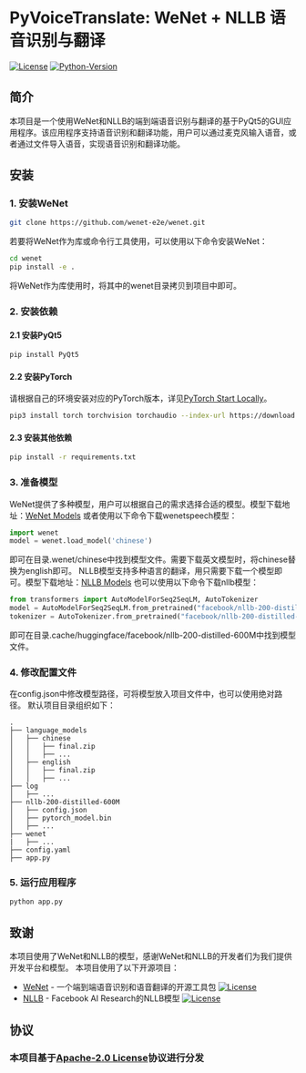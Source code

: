 # PyVoiceTranslate: WeNet + NLLB 语音识别与翻译

[![License](https://img.shields.io/badge/License-Apache%202.0-brightgreen.svg)](https://opensource.org/licenses/Apache-2.0)
[![Python-Version](https://img.shields.io/badge/Python-3.7%7C3.8-brightgreen)](https://github.com/Higasa-Yumetaka/PyVoiceTranslate)

## 简介

本项目是一个使用WeNet和NLLB的端到端语音识别与翻译的基于PyQt5的GUI应用程序。该应用程序支持语音识别和翻译功能，用户可以通过麦克风输入语音，或者通过文件导入语音，实现语音识别和翻译功能。

## 安装

### 1. 安装WeNet

```bash
git clone https://github.com/wenet-e2e/wenet.git
```

若要将WeNet作为库或命令行工具使用，可以使用以下命令安装WeNet：

```bash
cd wenet
pip install -e .
```

将WeNet作为库使用时，将其中的wenet目录拷贝到项目中即可。

### 2. 安装依赖

#### 2.1 安装PyQt5

```bash
pip install PyQt5
```

#### 2.2 安装PyTorch

请根据自己的环境安装对应的PyTorch版本，详见[PyTorch Start Locally](https://pytorch.org/get-started/locally/)。

```bash
pip3 install torch torchvision torchaudio --index-url https://download.pytorch.org/whl/cu121
```

#### 2.3 安装其他依赖

```bash
pip install -r requirements.txt
```

### 3. 准备模型

WeNet提供了多种模型，用户可以根据自己的需求选择合适的模型。模型下载地址：[WeNet Models](https://github.com/wenet-e2e/wenet/blob/main/docs/pretrained_models.md)
或者使用以下命令下载wenetspeech模型：

```python
import wenet
model = wenet.load_model('chinese')
```

即可在目录.wenet/chinese中找到模型文件。需要下载英文模型时，将chinese替换为english即可。
NLLB模型支持多种语言的翻译，用只需要下载一个模型即可。模型下载地址：[NLLB Models](https://huggingface.co/facebook/nllb-200-distilled-600M)
也可以使用以下命令下载nllb模型：

```python
from transformers import AutoModelForSeq2SeqLM, AutoTokenizer
model = AutoModelForSeq2SeqLM.from_pretrained("facebook/nllb-200-distilled-600M")
tokenizer = AutoTokenizer.from_pretrained("facebook/nllb-200-distilled-600M")
```

即可在目录.cache/huggingface/facebook/nllb-200-distilled-600M中找到模型文件。

### 4. 修改配置文件

在config.json中修改模型路径，可将模型放入项目文件中，也可以使用绝对路径。
默认项目目录组织如下：

```
.
├── language_models
│   ├── chinese
│   │   ├── final.zip
│   │   ├── ...
│   ├── english
│   │   ├── final.zip
│   │   ├── ...
├── log
│   ├── ...
├── nllb-200-distilled-600M
│   ├── config.json
│   ├── pytorch_model.bin
│   ├── ...
├── wenet
|   ├── ...
├── config.yaml
├── app.py
```

### 5. 运行应用程序

```bash
python app.py
```

## 致谢

本项目使用了WeNet和NLLB的模型，感谢WeNet和NLLB的开发者们为我们提供开发平台和模型。
本项目使用了以下开源项目：

- [WeNet](https://github.com/wenet-e2e/wenet) - 一个端到端语音识别和语音翻译的开源工具包 [![License](https://img.shields.io/badge/License-Apache%202.0-brightgreen.svg)](https://github.com/wenet-e2e/wenet/blob/main/LICENSE)
- [NLLB](https://github.com/facebookresearch/fairseq/tree/nllb) - Facebook AI Research的NLLB模型 [![License](https://img.shields.io/badge/License-MIT%202.0-brightgreen.svg)](https://github.com/facebookresearch/fairseq/blob/nllb/LICENSE)

## 协议

### 本项目基于[Apache-2.0 License](https://www.apache.org/licenses/LICENSE-2.0)协议进行分发